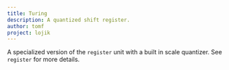 ```yaml
---
title: Turing
description: A quantized shift register.
author: tomf
project: lojik
---
```


<md-img src="lojik/turing.png" alt=""></md-img>

A specialized version of the `register` unit with a built in scale quantizer. See `register` for more details.
